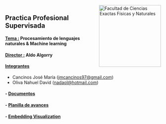<img src="https://drive.google.com/uc?export=view&id=1fBDbTvato9MGgCJ-yMGF_cw-f8K1AZ3K" title="Facultad de Ciencias Exactas Físicas y Naturales" width="200" img align="right"/>

## Practica Profesional Supervisada

#### <ins>Tema :</ins> Procesamiento de lenguajes naturales & Machine learning

#### <ins>Director :</ins> Aldo Algorry

#### <ins>Integrantes</ins> 
- Cancinos José María  (<jmcancinos97@gmail.com>)
- Oliva Nahuel David   (<nadaol@hotmail.com>)

#### - [Documentos](https://drive.google.com/drive/folders/1SA1t1HS8OBfQdyDZG-6yn28xhz2De7nn?usp=sharing)

#### - [ Planilla de avances](https://docs.google.com/spreadsheets/d/1-fFx5ETeMnNhrxgCORMWgcmKeKTp4sZ_OK4yFtKkHLk/edit?usp=sharing)

#### - [Embedding Visualization](https://projector.tensorflow.org/?config=https://gist.githubusercontent.com/nadaol/e274e012f007448c1143eb6e9d228648/raw/e3c32d6e55e2c208943d5c73a16b862a48061624/projector_config.json)